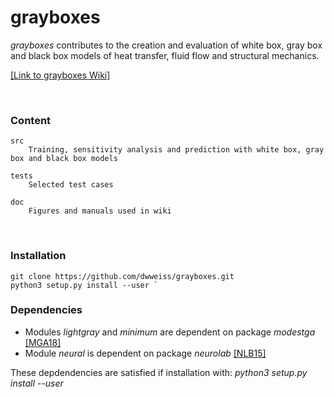 # grayboxes

_grayboxes_ contributes to the creation and evaluation of white box, gray box and black box models of heat transfer, fluid flow and structural mechanics. 


[[Link to grayboxes Wiki]](https://github.com/dwweiss/grayboxes/wiki/1.-Introduction)

<br>

### Content

    src
        Training, sensitivity analysis and prediction with white box, gray box and black box models

    tests
        Selected test cases

    doc
        Figures and manuals used in wiki
        

### Installation

    git clone https://github.com/dwweiss/grayboxes.git
    python3 setup.py install --user `

### Dependencies

- Modules _lightgray_ and _minimum_ are dependent on package _modestga_ [[MGA18]](https://github.com/dwweiss/grayboxes/wiki/References#mga18)
- Module _neural_ is dependent on package _neurolab_ [[NLB15]](https://github.com/dwweiss/grayboxes/wiki/References#nlb15)

These depdendencies are satisfied if installation with: _python3 setup.py install --user_  
